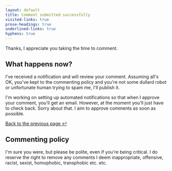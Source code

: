 ```yaml
---
layout: default
title: Comment submitted successfully
visited-links: true
prose-headings: true
underlined-links: true
hyphens: true
---
```


Thanks, I appreciate you taking the time to comment.

## What happens now?

I've received a notification and will review your comment. Assuming all's OK, you've kept to the commenting policy and you're not some dullard robot or unfortunate human trying to spam me, I'll publish it.

I'm working on setting up automated notifications so that when I approve your comment, you'll get an email. However, at the moment you'll just have to check back. Sorry about that. I aim to approve comments as soon as possible.

<a id="back-link" href="#" rel="previous" onclick="document.getElementById( 'back-link' ).href = document.referrer">Back to the previous page <span role="img" aria-label="Arrow pointing to the left">↩️</span></a>

## Commenting policy

I'm sure you were, but please be polite, even if you're being critical. I do reserve the right to remove any comments I deem inappropriate, offensive, racist, sexist, homophobic, transphobic etc. etc.
